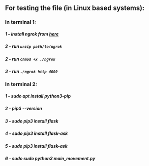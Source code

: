 ## For testing the file (in Linux based systems):

### In terminal 1:
##### 1 - install ngrok from [here](https://ngrok.com/download)
##### 2 - run `unzip path/to/ngrok`
##### 2 - run `chmod +x ./ngrok`
##### 3 - run `./ngrok http 4000`

### In terminal 2:
##### 1 - sudo apt install python3-pip
##### 2 - pip3 --version
##### 3 - sudo pip3 install flask
##### 4 - sudo pip3 install flask-ask
##### 5 - sudo pip3 install flask-ask
##### 6 - sudo sudo python3 main_movement.py








